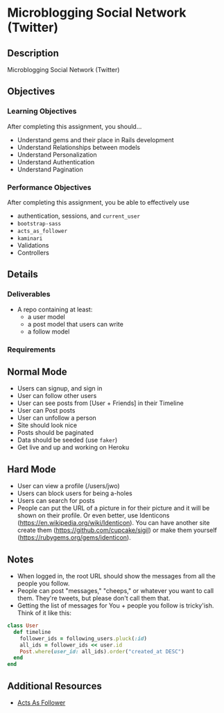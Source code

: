 # Microblogging Social Network (Twitter)

## Description
Microblogging Social Network (Twitter)


## Objectives

### Learning Objectives

After completing this assignment, you should…

* Understand gems and their place in Rails development
* Understand Relationships between models
* Understand Personalization
* Understand Authentication
* Understand Pagination


### Performance Objectives

After completing this assignment, you be able to effectively use

* authentication, sessions, and `current_user`
* `bootstrap-sass`
* `acts_as_follower`
* `kaminari`
* Validations
* Controllers



## Details

### Deliverables

* A repo containing at least:
  * a user model 
  * a post model that users can write
  * a follow model

### Requirements



## Normal Mode

* Users can signup, and sign in
* User can follow other users
* User can see posts from [User + Friends] in their Timeline
* User can Post posts
* User can unfollow a person
* Site should look nice
* Posts should be paginated
* Data should be seeded (use `faker`)
* Get live and up and working on Heroku

            
## Hard Mode
            
* User can view a profile (/users/jwo)
* Users can block users for being a-holes
* Users can search for posts
* People can put the URL of a picture in for their picture and it will be shown on their profile. Or even better, use Identicons (https://en.wikipedia.org/wiki/Identicon). You can have another site create them (https://github.com/cupcake/sigil) or make them yourself (https://rubygems.org/gems/identicon).


## Notes

* When logged in, the root URL should show the messages from all the people you follow.
* People can post "messages," "cheeps," or whatever you want to call them. They're tweets, but please don't call them that.
* Getting the list of messages for You + people you follow is tricky'ish. Think of it like this:

```ruby
class User
  def timeline
    follower_ids = following_users.pluck(:id)
    all_ids = follower_ids << user.id
    Post.where(user_id: all_ids).order("created_at DESC")
  end
end
```

## Additional Resources

* [Acts As Follower](https://github.com/tcocca/acts_as_follower)
